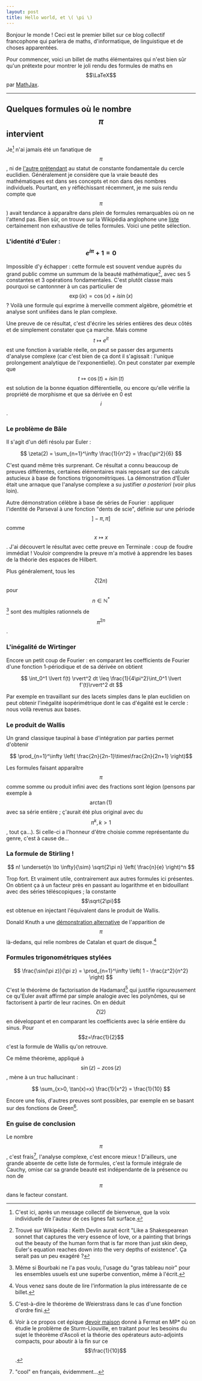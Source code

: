 ```yaml
---
layout: post
title: Hello world, et \( \pi \)
---
```


Bonjour le monde ! Ceci est le premier billet sur ce blog collectif
francophone qui parlera de maths, d'informatique, de linguistique et
de choses apparentées.

Pour commencer, voici un billet de maths élémentaires qui n'est bien
sûr qu'un prétexte pour montrer le joli rendu des formules de maths en
$$\LaTeX$$ par [MathJax](http://www.mathjax.org/).

---------------------

Quelques formules où le nombre $$\pi$$ intervient
-------------------------------------------------

Je[^1] n'ai jamais été un fanatique de $$\pi$$, ni de
[l'autre prétendant](http://www.tauday.com/tau-manifesto) au statut de
constante fondamentale du cercle euclidien. Généralement je considère
que la vraie beauté des mathématiques est dans ses concepts et non
dans des nombres individuels. Pourtant, en y réfléchissant récemment,
je me suis rendu compte que $$\pi$$) avait tendance à apparaître dans
plein de formules remarquables où on ne l'attend pas. Bien sûr, on
trouve sur la Wikipédia anglophone une
[liste](http://en.wikipedia.org/wiki/List_of_formulae_involving_π)
certainement non exhaustive de telles formules. Voici une petite
sélection.

### L'identité d'Euler : $$e^{i\pi} + 1 = 0$$

Impossible d'y échapper : cette formule est souvent vendue auprès du
grand public comme un summum de la beauté mathématique[^2], avec ses 5
constantes et 3 opérations fondamentales. C'est plutôt classe mais
pourquoi se cantonnner à un cas particulier de $$ \exp(ix) = \cos(x) +
i \sin(x) $$ ? Voilà une formule qui exprime à merveille comment
algèbre, géométrie et analyse sont unifiées dans le plan complexe.

Une preuve de ce résultat, c'est d'écrire les séries entières des deux
côtés et de simplement constater que ça marche. Mais comme $$t \mapsto
e^{it}$$ est une fonction à variable réelle, on peut se passer des
arguments d'analyse complexe (car c'est bien de ça dont il
s'agissait : l'unique prolongement analytique de l'exponentielle). On
peut constater par exemple que $$t \mapsto \cos(t) + i \sin(t)$$ est
solution de la bonne équation différentielle, ou encore qu'elle
vérifie la propriété de morphisme et que sa dérivée en 0 est $$i$$.

### Le problème de Bâle

Il s'agit d'un défi résolu par Euler :

$$ \zeta(2) = \sum_{n=1}^\infty \frac{1}{n^2} = \frac{\pi^2}{6} $$

C'est quand même très surprenant. Ce résultat a connu beaucoup de
preuves différentes, certaines élémentaires mais reposant sur des
calculs astucieux à base de fonctions trigonométriques. La
démonstration d'Euler était une arnaque que l'analyse complexe a su
justifier _a posteriori_ (voir plus loin).

Autre démonstration célèbre à base de séries de Fourier : appliquer
l'identité de Parseval à une fonction "dents de scie", définie sur une
période $$]-\pi, \pi]$$ comme $$x \mapsto x$$. J'ai découvert le
résultat avec cette preuve en Terminale : coup de foudre immédiat !
Vouloir comprendre la preuve m'a motivé à apprendre les bases de la
théorie des espaces de Hilbert.

Plus généralement, tous les $$\zeta(2n)$$ pour $$n \in
\mathbb{N}^*$$[^3] sont des multiples rationnels de $$\pi^{2n}$$.

### L'inégalité de Wirtinger

Encore un petit coup de Fourier : en comparant les coefficients de
Fourier d'une fonction 1-périodique et de sa dérivée on obtient

$$ \int_0^1 \lvert f(t) \rvert^2 dt \leq \frac{1}{4\pi^2}\int_0^1 \lvert f'(t)\rvert^2 dt $$

Par exemple en travaillant sur des lacets simples dans le plan
euclidien on peut obtenir l'inégalité isopérimétrique dont le cas
d'égalité est le cercle : nous voilà revenus aux bases.

### Le produit de Wallis

Un grand classique taupinal à base d'intégration par parties permet
d'obtenir

$$ \prod_{n=1}^\infty \left( \frac{2n}{2n-1}\times\frac{2n}{2n+1} \right)$$

Les formules faisant apparaître $$\pi$$ comme somme ou produit infini
avec des fractions sont légion (pensons par exemple à $$\arctan(1)$$
avec sa série entière ; ç'aurait été plus original avec du $$\pi^k,
k>1$$, tout ça…). Si celle-ci a l'honneur d'être choisie comme
représentante du genre, c'est à cause de…

### La formule de Stirling !

$$ n! \underset{n \to \infty}{\sim} \sqrt{2\pi n} \left( \frac{n}{e} \right)^n $$

Trop fort. Et vraiment utile, contrairement aux autres formules ici
présentes. On obtient ça à un facteur près en passant au logarithme et
en bidouillant avec des séries téléscopiques ; la constante
$$\sqrt{2\pi}$$ est obtenue en injectant l'équivalent dans le produit
de Wallis.

Donald Knuth a une
[démonstration alternative](https://apetresc.wordpress.com/2010/12/28/knuths-why-pi-talk-at-stanford-part-1/)
de l'apparition de $$\pi$$ là-dedans, qui relie nombres de Catalan et
quart de disque.[^4]

### Formules trigonométriques stylées

$$ \frac{\sin(\pi z)}{\pi z} = \prod_{n=1}^\infty \left( 1 - \frac{z^2}{n^2} \right) $$

C'est le théorème de factorisation de Hadamard[^5] qui justifie
rigoureusement ce qu'Euler avait affirmé par simple analogie avec les
polynômes, qui se factorisent à partir de leur racines. On en déduit
$$\zeta(2)$$ en développant et en comparant les coefficients avec la
série entière du sinus. Pour $$z=\frac{1}{2}$$ c'est la formule de
Wallis qu'on retrouve.

Ce même théorème, appliqué à $$\sin(z) - z\cos(z)$$, mène à un truc
hallucinant :

$$ \sum_{x>0, \tan(x)=x} \frac{1}{x^2} = \frac{1}{10} $$

Encore une fois, d'autres preuves sont possibles, par exemple en se
basant sur des fonctions de Green[^6].

### En guise de conclusion

Le nombre $$\pi$$, c'est frais[^7], l'analyse complexe, c'est encore
mieux ! D'ailleurs, une grande absente de cette liste de formules,
c'est la formule intégrale de Cauchy, omise car sa grande beauté est
indépendante de la présence ou non de $$\pi$$ dans le facteur
constant.


[^1]: C'est ici, après un message collectif de bienvenue, que la voix
      individuelle de l'auteur de ces lignes fait surface.

[^2]: Trouvé sur Wikipédia : Keith Devlin aurait écrit "Like a
      Shakespearean sonnet that captures the very essence of love, or
      a painting that brings out the beauty of the human form that is
      far more than just skin deep, Euler's equation reaches down into
      the very depths of existence". Ça serait pas un peu exagéré ?

[^3]: Même si Bourbaki ne l'a pas voulu, l'usage du "gras tableau
      noir" pour les ensembles usuels est une superbe convention, même
      à l'écrit.

[^4]: Vous venez sans doute de lire l'information la plus
      intéressante de ce billet.

[^5]: C'est-à-dire le théorème de Weierstrass dans le cas d'une
      fonction d'ordre fini.

[^6]: Voir à ce propos cet épique
      [devoir maison](http://jimmy-leucate.fr/wp-content/uploads/2013/11/DL-du-27-02-2012-enonce.pdf)
      donné à Fermat en MP* où on étudie le problème de
      Sturm-Liouville, en traitant pour les besoins du sujet le
      théorème d'Ascoli et la théorie des opérateurs auto-adjoints
      compacts, pour aboutir à la fin sur ce $$\frac{1}{10}$$.

[^7]: "cool" en français, évidemment…

